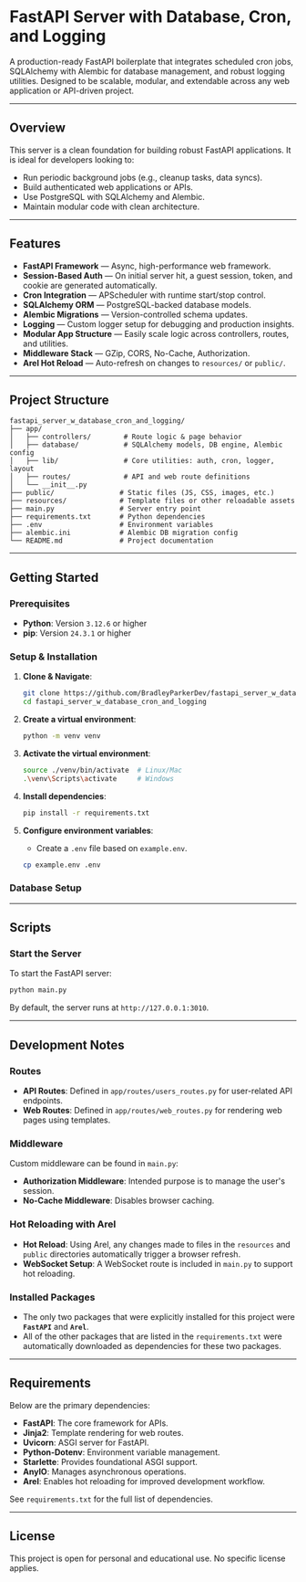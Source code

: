 # FastAPI Server with Database, Cron, and Logging

A production-ready FastAPI boilerplate that integrates scheduled cron jobs, SQLAlchemy with Alembic for database management, and robust logging utilities. Designed to be scalable, modular, and extendable across any web application or API-driven project.

---

## Overview

This server is a clean foundation for building robust FastAPI applications. It is ideal for developers looking to:
- Run periodic background jobs (e.g., cleanup tasks, data syncs).
- Build authenticated web applications or APIs.
- Use PostgreSQL with SQLAlchemy and Alembic.
- Maintain modular code with clean architecture.

---

## Features

- **FastAPI Framework** — Async, high-performance web framework.
- **Session-Based Auth** — On initial server hit, a guest session, token, and cookie are generated automatically.
- **Cron Integration** — APScheduler with runtime start/stop control.
- **SQLAlchemy ORM** — PostgreSQL-backed database models.
- **Alembic Migrations** — Version-controlled schema updates.
- **Logging** — Custom logger setup for debugging and production insights.
- **Modular App Structure** — Easily scale logic across controllers, routes, and utilities.
- **Middleware Stack** — GZip, CORS, No-Cache, Authorization.
- **Arel Hot Reload** — Auto-refresh on changes to `resources/` or `public/`.

---

## Project Structure

```
fastapi_server_w_database_cron_and_logging/
├── app/
│   ├── controllers/        # Route logic & page behavior
│   ├── database/           # SQLAlchemy models, DB engine, Alembic config
│   ├── lib/                # Core utilities: auth, cron, logger, layout
│   ├── routes/             # API and web route definitions
│   └── __init__.py
├── public/                # Static files (JS, CSS, images, etc.)
├── resources/             # Template files or other reloadable assets
├── main.py                # Server entry point
├── requirements.txt       # Python dependencies
├── .env                   # Environment variables
├── alembic.ini            # Alembic DB migration config
└── README.md              # Project documentation
```

---

## Getting Started

### Prerequisites

- **Python**: Version `3.12.6` or higher
- **pip**: Version `24.3.1` or higher

### Setup & Installation

1. **Clone & Navigate**:
   ```bash
   git clone https://github.com/BradleyParkerDev/fastapi_server_w_database_cron_and_logging.git
   cd fastapi_server_w_database_cron_and_logging
   ```

2. **Create a virtual environment**:
   ```bash
   python -m venv venv
   ```

3. **Activate the virtual environment**:
   ```bash
   source ./venv/bin/activate  # Linux/Mac
   .\venv\Scripts\activate     # Windows
   ```

4. **Install dependencies**:
   ```bash
   pip install -r requirements.txt
   ```

5. **Configure environment variables**:
   - Create a `.env` file based on `example.env`.
   ```bash
   cp example.env .env
   ```



### Database Setup
---

## Scripts

### Start the Server
To start the FastAPI server:
```bash
python main.py
```

By default, the server runs at `http://127.0.0.1:3010`.

---

## Development Notes

### Routes
- **API Routes**: Defined in `app/routes/users_routes.py` for user-related API endpoints.
- **Web Routes**: Defined in `app/routes/web_routes.py` for rendering web pages using templates.

### Middleware
Custom middleware can be found in `main.py`:
- **Authorization Middleware**: Intended purpose is to manage the user's session.
- **No-Cache Middleware**: Disables browser caching.

### Hot Reloading with Arel
- **Hot Reload**: Using Arel, any changes made to files in the `resources` and `public` directories automatically trigger a browser refresh.
- **WebSocket Setup**: A WebSocket route is included in `main.py` to support hot reloading.

### Installed Packages
- The only two packages that were explicitly installed for this project were **`FastAPI`** and **`Arel`**.
- All of the other packages that are listed in the `requirements.txt` were automatically downloaded as dependencies for these two packages.

---

## Requirements

Below are the primary dependencies:
- **FastAPI**: The core framework for APIs.
- **Jinja2**: Template rendering for web routes.
- **Uvicorn**: ASGI server for FastAPI.
- **Python-Dotenv**: Environment variable management.
- **Starlette**: Provides foundational ASGI support.
- **AnyIO**: Manages asynchronous operations.
- **Arel**: Enables hot reloading for improved development workflow.

See `requirements.txt` for the full list of dependencies.

---

## License

This project is open for personal and educational use. No specific license applies.
